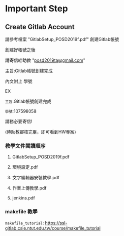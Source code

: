 # Important Step
## Create Gitlab Account
請參考檔案 "GitlabSetup_POSD2019f.pdf" 
創建Gitlab帳號

創建好帳號之後

請寄信給助教
 "posd2019ta@gmail.com"
 
主旨:Gitlab帳號創建完成
 
內文附上 學號 

EX 

`主旨`:Gitlab帳號創建完成

`學號`:107598058  

請務必要寄信!

(待助教審核完畢，即可看到HW專案)

### 教學文件閱讀順序
1. GitlabSetup_POSD2019f.pdf 

2. 環境設定.pdf

3. 文字編輯器安裝教學.pdf 

4. 作業上傳教學.pdf 

5. jenkins.pdf

### makefile 教學 ###
`makefile_tutorial`: https://ssl-gitlab.csie.ntut.edu.tw/course/makefile_tutorial